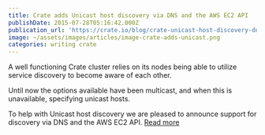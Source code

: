 ```yaml
---
title: Crate adds Unicast host discovery via DNS and the AWS EC2 API
publishDate: 2015-07-28T05:16:42.000Z
publication_url: 'https://crate.io/blog/crate-unicast-host-discovery-dns-aws/'
image: ~/assets/images/articles/image-crate-adds-unicast.png
categories: writing crate
---
```


A well functioning Crate cluster relies on its nodes being able to utilize service discovery to become aware of each other.

Until now the options available have been multicast, and when this is unavailable, specifying unicast hosts.

To help with Unicast host discovery we are pleased to announce support for discovery via DNS and the AWS EC2 API. [Read more](ttps://crate.io/blog/crate-unicast-host-discovery-dns-aws/)
